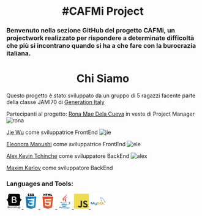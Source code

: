 <h1 align="center">#CAFMi Project</h1>

<h3>Benvenuto nella sezione GitHub del progetto CAFMi, un projectwork realizzato per rispondere a determinate difficoltà che più si incontrano quando si ha a che fare con la burocrazia italiana.</h3>

<h1 align="center">Chi Siamo</h1>

Questo progetto è stato sviluppato da un gruppo di 5 ragazzi facente parte della classe JAMI70 di [Generation Italy](https://italy.generation.org/)

Partecipanti al progetto:
[Rona Mae Dela Cueva](https://www.linkedin.com/in/ronamaedc/) in veste di Project Manager 
![rona](https://user-images.githubusercontent.com/95580482/212112378-97574801-5e2d-4d25-a443-4b9e319b210f.png)

[Jie Wu](https://www.linkedin.com/in/jie-wu1/) come sviluppatrice FrontEnd
![jie](https://user-images.githubusercontent.com/95580482/212112413-f218fa36-f304-4402-a72e-c307b2bf1318.png)

[Eleonora Manushi](https://www.linkedin.com/in/eleonora-manushi-b99423257/) come sviluppatrice FrontEnd
![ele](https://user-images.githubusercontent.com/95580482/212112448-ab76d83e-276f-494c-8108-b8d6a45908dd.png)

[Alex Kevin Tchinche](https://www.linkedin.com/in/alex-kevin-tchinche-tadjuidje/) come sviluppatore BackEnd
![alex](https://user-images.githubusercontent.com/95580482/212112468-cfeaa4c5-ea94-4fce-a1d4-7ecc20eaa757.png)

[Maxim Karlov](https://www.linkedin.com/in/maxim-karlov-34b859162/) come sviluppatore BackEnd

<h3 align="left">Languages and Tools:</h3>
<p align="left"> <a href="https://getbootstrap.com" target="_blank" rel="noreferrer"> <img src="https://raw.githubusercontent.com/devicons/devicon/master/icons/bootstrap/bootstrap-plain-wordmark.svg" alt="bootstrap" width="40" height="40"/> </a> <a href="https://www.w3schools.com/css/" target="_blank" rel="noreferrer"> <img src="https://raw.githubusercontent.com/devicons/devicon/master/icons/css3/css3-original-wordmark.svg" alt="css3" width="40" height="40"/> </a> <a href="https://www.w3.org/html/" target="_blank" rel="noreferrer"> <img src="https://raw.githubusercontent.com/devicons/devicon/master/icons/html5/html5-original-wordmark.svg" alt="html5" width="40" height="40"/> </a> <a href="https://www.java.com" target="_blank" rel="noreferrer"> <img src="https://raw.githubusercontent.com/devicons/devicon/master/icons/java/java-original.svg" alt="java" width="40" height="40"/> </a> <a href="https://developer.mozilla.org/en-US/docs/Web/JavaScript" target="_blank" rel="noreferrer"> <img src="https://raw.githubusercontent.com/devicons/devicon/master/icons/javascript/javascript-original.svg" alt="javascript" width="40" height="40"/> </a> <a href="https://www.mysql.com/" target="_blank" rel="noreferrer"> <img src="https://raw.githubusercontent.com/devicons/devicon/master/icons/mysql/mysql-original-wordmark.svg" alt="mysql" width="40" height="40"/> </a> </p>
